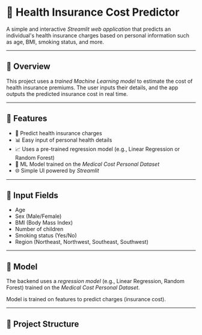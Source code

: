 # 🏥 Health Insurance Cost Predictor

A simple and interactive *Streamlit web application* that predicts an individual's health insurance charges based on personal information such as age, BMI, smoking status, and more.

---

## 📌 Overview

This project uses a *trained Machine Learning model* to estimate the cost of health insurance premiums. The user inputs their details, and the app outputs the predicted insurance cost in real time.

---

## 🚀 Features

- 🎯 Predict health insurance charges
- 📊 Easy input of personal health details
- 📈 Uses a pre-trained regression model (e.g., Linear Regression or Random Forest)
- 🧠 ML Model trained on the *Medical Cost Personal Dataset*
- 🌐 Simple UI powered by *Streamlit*

---

## 🧾 Input Fields

- Age  
- Sex (Male/Female)  
- BMI (Body Mass Index)  
- Number of children  
- Smoking status (Yes/No)  
- Region (Northeast, Northwest, Southeast, Southwest)

---

## 🧠 Model

The backend uses a *regression model* (e.g., Linear Regression, Random Forest) trained on the *Medical Cost Personal Dataset*.

Model is trained on features to predict charges (insurance cost).

---

## 📁 Project Structure
